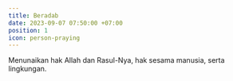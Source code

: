 ```yaml
---
title: Beradab
date: 2023-09-07 07:50:00 +07:00
position: 1
icon: person-praying
---
```

Menunaikan hak Allah dan Rasul-Nya, hak sesama manusia, serta lingkungan.